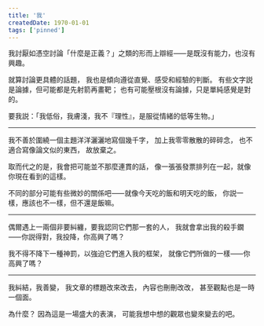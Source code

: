 ```yaml
---
title: '我'
createdDate: 1970-01-01
tags: ['pinned']
---
```


我討厭如憑空討論「什麼是正義？」之類的形而上辯經⸺是既沒有能力，也沒有興趣。

就算討論更具體的話題，
我也是傾向遵從直覺、感受和經驗的判斷。
有些文字説是論據，但可能都是先射箭再畫靶；
也有可能壓根沒有論據，只是單純感覺是對的。

要我説：「我低俗，我膚淺，我不『理性』，是服從情緒的低等生物。」

---

我不善於圍繞一個主題洋洋灑灑地寫個幾千字，
加上我零零散散的碎碎念，
也不適合寫像論文似的東西，
故放棄之。

取而代之的是，我會把可能並不那麼連貫的話，
像一張張發票排列在一起，就像你現在看到的這樣。

不同的部分可能有些微妙的關係吧⸺就像今天吃的飯和明天吃的飯，
你説一樣，應該也不一樣，但不還是飯嘛。

---

偶爾遇上一兩個非要糾纏，要我認同它們那一套的人，
我就會拿出我的殺手鐗⸺你説得對，我投降，你高興了嗎？

我不得不降下一種神罰，以強迫它們進入我的框架，
就像它們所做的一樣⸺你高興了嗎？

---

我糾結，我善變，
我文章的標題改來改去，
內容也刪刪改改，
甚至觀點也是一時一個面。

為什麼？
因為這是一場盛大的表演，
可能我想中想的觀眾也變來變去的吧。
